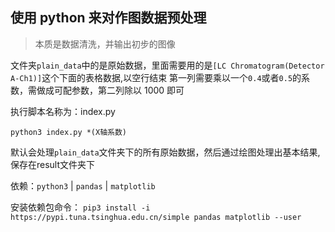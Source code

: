 ## 使用 python 来对作图数据预处理

> 本质是数据清洗，并输出初步的图像

文件夹`plain_data`中的是原始数据，里面需要用的是`[LC Chromatogram(Detector A-Ch1)]`这个下面的表格数据,以空行结束
第一列需要乘以一个`0.4`或者`0.5`的系数，需做成可配参数，第二列除以 1000 即可

执行脚本名称为：index.py

`python3 index.py *(X轴系数)`

默认会处理`plain_data`文件夹下的所有原始数据，然后通过绘图处理出基本结果, 保存在result文件夹下

依赖：`python3` | `pandas` | `matplotlib`

安装依赖包命令：
`pip3 install -i https://pypi.tuna.tsinghua.edu.cn/simple pandas matplotlib --user`
